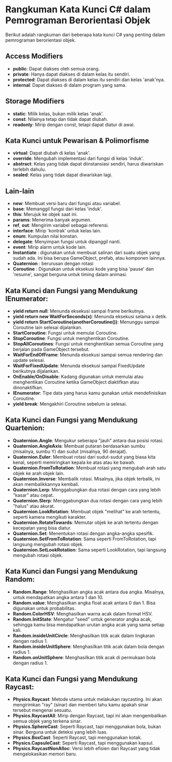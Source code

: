 # Rangkuman Kata Kunci C# dalam Pemrograman Berorientasi Objek

Berikut adalah rangkuman dari beberapa kata kunci C# yang penting dalam pemrograman berorientasi objek.

## Access Modifiers

- **public**: Dapat diakses oleh semua orang.
- **private**: Hanya dapat diakses di dalam kelas itu sendiri.
- **protected**: Dapat diakses di dalam kelas itu sendiri dan kelas 'anak'nya.
- **internal**: Dapat diakses di dalam program yang sama.

## Storage Modifiers

- **static**: Milik kelas, bukan milik kelas 'anak'.
- **const**: Nilainya tetap dan tidak dapat diubah.
- **readonly**: Mirip dengan const, tetapi dapat diatur di awal.

## Kata Kunci untuk Pewarisan & Polimorfisme

- **virtual**: Dapat diubah di kelas 'anak'.
- **override**: Mengubah implementasi dari fungsi di kelas 'induk'.
- **abstract**: Kelas yang tidak dapat diinstansiasi sendiri, harus diwariskan terlebih dahulu.
- **sealed**: Kelas yang tidak dapat diwariskan lagi.

## Lain-lain

- **new**: Membuat versi baru dari fungsi atau variabel.
- **base**: Memanggil fungsi dari kelas 'induk'.
- **this**: Merujuk ke objek saat ini.
- **params**: Menerima banyak argumen.
- **ref**, **out**: Mengirim variabel sebagai referensi.
- **interface**: Mirip 'kontrak' untuk kelas lain.
- **enum**: Kumpulan nilai konstan.
- **delegate**: Menyimpan fungsi untuk dipanggil nanti.
- **event**: Mirip alarm untuk kode lain.
- **Instantiate** : digunakan untuk membuat salinan dari suatu objek yang sudah ada. Ini bisa berupa GameObject, prefab, atau komponen lainnya.
- **Quaternion** : berurusan dengan rotasi
- **Coroutine** : Digunakan untuk eksekusi kode yang bisa 'pause' dan 'resume', sangat berguna untuk timing dalam animasi.

## Kata Kunci dan Fungsi yang Mendukung IEnumerator:
- **yield return null**: Menunda eksekusi sampai frame berikutnya.
- **yield return new WaitForSeconds(x)**: Menunda eksekusi selama x detik.
- **yield return StartCoroutine(anotherCoroutine())**: Menunggu sampai Coroutine lain selesai dijalankan.
- **StartCoroutine**: Fungsi untuk memulai Coroutine.
- **StopCoroutine**: Fungsi untuk menghentikan Coroutine.
- **StopAllCoroutines**: Fungsi untuk menghentikan semua Coroutine yang berjalan pada GameObject tersebut.
- **WaitForEndOfFrame**: Menunda eksekusi sampai semua rendering dan update selesai.
- **WaitForFixedUpdate**: Menunda eksekusi sampai FixedUpdate berikutnya dijalankan.
- **OnEnable/OnDisable**: Kadang digunakan untuk memulai atau menghentikan Coroutine ketika GameObject diaktifkan atau dinonaktifkan.
- **IEnumerator**: Tipe data yang harus kamu gunakan untuk mendefinisikan Coroutine.
- **yield break**: Mengakhiri Coroutine sebelum ia selesai.


## Kata Kunci dan Fungsi yang Mendukung Quartenion:
- **Quaternion.Angle**: Mengukur seberapa "jauh" antara dua posisi rotasi.
- **Quaternion.AngleAxis**: Membuat putaran berdasarkan sumbu (misalnya, sumbu Y) dan sudut (misalnya, 90 derajat).
- **Quaternion.Euler**: Membuat rotasi dari sudut-sudut yang biasa kita kenal, seperti memiringkan kepala ke atas atau ke bawah.
- **Quaternion.FromToRotation**: Membuat rotasi yang mengubah arah satu objek ke arah objek lain.
- **Quaternion.Inverse**: Membalik rotasi. Misalnya, jika objek terbalik, ini akan membalikkannya kembali.
- **Quaternion.Lerp**: Menggabungkan dua rotasi dengan cara yang lebih "kasar" atau cepat.
- **Quaternion.Slerp**: Menggabungkan dua rotasi dengan cara yang lebih "halus" atau akurat.
- **Quaternion.LookRotation**: Membuat objek "melihat" ke arah tertentu, seperti kamera mengikuti karakter.
- **Quaternion.RotateTowards**: Memutar objek ke arah tertentu dengan kecepatan yang bisa diatur.
- **Quaternion.Set**: Menentukan rotasi dengan angka-angka spesifik.
- **Quaternion.SetFromToRotation**: Sama seperti FromToRotation, tapi langsung mengubah rotasi objek.
- **Quaternion.SetLookRotation**: Sama seperti LookRotation, tapi langsung mengubah rotasi objek.

## Kata Kunci dan Fungsi yang Mendukung Random:
- **Random.Range**: Menghasilkan angka acak antara dua angka. Misalnya, untuk mendapatkan angka antara 1 dan 10.
- **Random.value**: Menghasilkan angka float acak antara 0 dan 1. Bisa digunakan untuk probabilitas.
- **Random.ColorHSV**: Menghasilkan warna acak dalam format HSV.
- **Random.InitState**: Mengatur "seed" untuk generator angka acak, sehingga kamu bisa mendapatkan urutan angka acak yang sama setiap kali.
- **Random.insideUnitCircle**: Menghasilkan titik acak dalam lingkaran dengan radius 1.
- **Random.insideUnitSphere**: Menghasilkan titik acak dalam bola dengan radius 1.
- **Random.onUnitSphere**: Menghasilkan titik acak di permukaan bola dengan radius 1.

## Kata Kunci dan Fungsi yang Mendukung Raycast:
- **Physics.Raycast**: Metode utama untuk melakukan raycasting. Ini akan mengirimkan "ray" (sinar) dan memberi tahu kamu apakah sinar tersebut mengenai sesuatu.
- **Physics.RaycastAll**: Mirip dengan Raycast, tapi ini akan mengembalikan semua objek yang terkena sinar.
- **Physics.SphereCast**: Seperti Raycast, tapi menggunakan bola, bukan sinar. Berguna untuk deteksi yang lebih luas.
- **Physics.BoxCast**: Seperti Raycast, tapi menggunakan kotak.
- **Physics.CapsuleCast**: Seperti Raycast, tapi menggunakan kapsul.
- **Physics.RaycastNonAlloc**: Versi lebih efisien dari Raycast yang tidak mengalokasikan memori baru.

